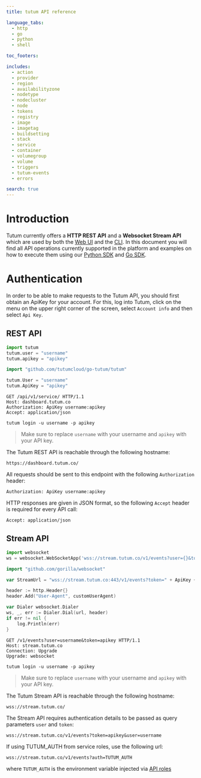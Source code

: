 ```yaml
---
title: tutum API reference

language_tabs:
  - http
  - go
  - python
  - shell

toc_footers:

includes:
  - action
  - provider
  - region
  - availabilityzone
  - nodetype
  - nodecluster
  - node
  - tokens
  - registry
  - image
  - imagetag
  - buildsetting
  - stack
  - service
  - container
  - volumegroup
  - volume
  - triggers
  - tutum-events
  - errors

search: true
---
```


# Introduction

Tutum currently offers a **HTTP REST API** and a **Websocket Stream API** which are used by both the [Web UI](https://dashboard.tutum.co/) and the [CLI](https://github.com/tutumcloud/tutum-cli). In this document you will find all API operations currently supported in the platform and examples on how to execute them using our [Python SDK](https://github.com/tutumcloud/python-tutum) and [Go SDK](https://github.com/tutumcloud/go-tutum).

# Authentication

In order to be able to make requests to the Tutum API, you should first obtain an ApiKey for your account. For this, log into Tutum, click on the menu on the upper right corner of the screen, select `Account info` and then select `Api Key`.

## REST API

```python
import tutum
tutum.user = "username"
tutum.apikey = "apikey"
```

```go
import "github.com/tutumcloud/go-tutum/tutum"

tutum.User = "username"
tutum.ApiKey = "apikey"
```

```http
GET /api/v1/service/ HTTP/1.1
Host: dashboard.tutum.co
Authorization: ApiKey username:apikey
Accept: application/json
```

```shell
tutum login -u username -p apikey
```

> Make sure to replace `username` with your username and `apikey` with your API key.

The Tutum REST API is reachable through the following hostname:

`https://dashboard.tutum.co/`

All requests should be sent to this endpoint with the following `Authorization` header:

`Authorization: ApiKey username:apikey`

HTTP responses are given in JSON format, so the following `Accept` header is required for every API call:

`Accept: application/json`

## Stream API

```python
import websocket
ws = websocket.WebSocketApp('wss://stream.tutum.co/v1/events?user={}&token={}'.format("username", "apikey"))
```

```go
import "github.com/gorilla/websocket"

var StreamUrl = "wss://stream.tutum.co:443/v1/events?token=" + ApiKey + "&user=" + User

header := http.Header{}
header.Add("User-Agent", customUserAgent)

var Dialer websocket.Dialer
ws, _, err := Dialer.Dial(url, header)
if err != nil {
	log.Println(err)
}
```

```http
GET /v1/events?user=username&token=apikey HTTP/1.1
Host: stream.tutum.co
Connection: Upgrade
Upgrade: websocket
```

```shell
tutum login -u username -p apikey
```

> Make sure to replace `username` with your username and `apikey` with your API key.

The Tutum Stream API is reachable through the following hostname:

`wss://stream.tutum.co/`

The Stream API requires authentication details to be passed as query parameters `user` and `token`:

`wss://stream.tutum.co/v1/events?token=apikey&user=username`

If using TUTUM_AUTH from service roles, use the following url:

`wss://stream.tutum.co/v1/events?auth=TUTUM_AUTH`

where `TUTUM_AUTH` is the environment variable injected via [API roles](https://support.tutum.co/support/solutions/articles/5000524639)
